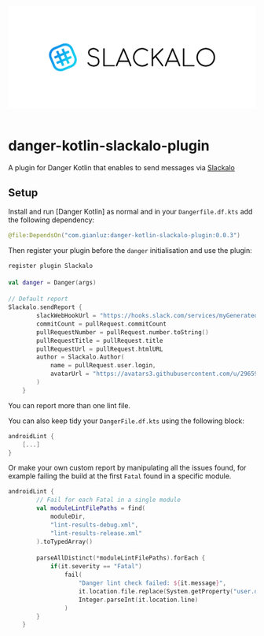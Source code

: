 <p align="center">
<img src="https://raw.githubusercontent.com/gianluz/slackalo/master/design/cover.png" /></br></br>
</p>

# danger-kotlin-slackalo-plugin

A plugin for Danger Kotlin that enables to send messages via [Slackalo](https://github.com/gianluz/slackalo)

## Setup

Install and run [Danger Kotlin] as normal and in your `Dangerfile.df.kts` add the following dependency:
```kotlin
@file:DependsOn("com.gianluz:danger-kotlin-slackalo-plugin:0.0.3")
```
Then register your plugin before the `danger` initialisation and use the plugin:
```kotlin
register plugin Slackalo

val danger = Danger(args)

// Default report
Slackalo.sendReport {
        slackWebHookUrl = "https://hooks.slack.com/services/myGeneratedWebHooKUrl"
        commitCount = pullRequest.commitCount
        pullRequestNumber = pullRequest.number.toString()
        pullRequestTitle = pullRequest.title
        pullRequestUrl = pullRequest.htmlURL
        author = Slackalo.Author(
            name = pullRequest.user.login,
            avatarUrl = "https://avatars3.githubusercontent.com/u/29659183?s=460&u=5ea9c242e92f1baad8eb731d1eb742f19d056b4f&v=4"
        )
    }
```
You can report more than one lint file.

You can also keep tidy your `DangerFile.df.kts` using the following block:
```kotlin
androidLint {
    [...]
}
```
Or make your own custom report by manipulating all the issues found, for example failing the build at the first `Fatal` found in a specific module.
```kotlin
androidLint {
        // Fail for each Fatal in a single module
        val moduleLintFilePaths = find(
            moduleDir,
            "lint-results-debug.xml",
            "lint-results-release.xml"
        ).toTypedArray()

        parseAllDistinct(*moduleLintFilePaths).forEach {
            if(it.severity == "Fatal")
                fail(
                    "Danger lint check failed: ${it.message}", 
                    it.location.file.replace(System.getProperty("user.dir"), ""), 
                    Integer.parseInt(it.location.line)
                )
        }
    }
```